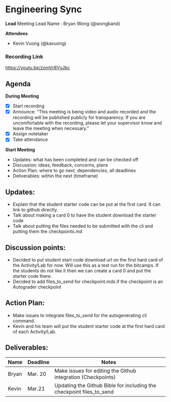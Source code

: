 # Engineering Sync
**Lead**
Meeting Lead Name : Bryan Wong (@wongband)

**Attendees**
* Kevin Vuong (@kavuong) 

### Recording Link
https://youtu.be/zomVr8VyJbc

## Agenda
**During Meeting**
- [x] Start recording
- [x] Announce:
“This meeting is being video and audio recorded and the recording will be published publicly for transparency. If you are uncomfortable with the recording, please let your supervisor know and leave the meeting when necessary.”
- [x] Assign notetaker
- [x] Take attendance

**Start Meeting**
* Updates: what has been completed and can be checked off
* Discussion: ideas, feedback, concerns, plans
* Action Plan: where to go next, dependencies, all deadlines
* Deliverables: within the next (timeframe)

## Updates:
- Explain that the student starter code can be put at the first card. It can link to github directly.
- Talk about making a card 0 to have the student download the starter code
- Talk about putting the files needed to be submitted with the cli and putting them the checkpoints.md

## Discussion points:
- Decided to put student start code download url on the first hard card of the Activity/Lab for now. Will use this as a test run for the bitcamps. If the students do not like it then we can create a card 0 and put the starter code there. 
- Decided to add files_to_send for checkpoint.mds if the checkpoint is an Autograder checkpoint

## Action Plan:
- Make issues to integrate files_to_send for the autogenerating cli command.
- Kevin and his team will put the student starter code at the first hard card of each Activity/Lab.

## Deliverables:
Name  | Deadline | Notes
------|----------|--------
Bryan | Mar. 20 | Make issues for editing the Github integration (Checkpoints)
Kevin | Mar.21 | Updating the Github Bible for including the checkpoint files_to_send
